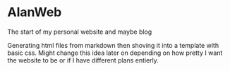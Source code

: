 # AlanWeb
The start of my personal website and maybe blog

Generating html files from markdown then shoving it into a template with basic css.
Might change this idea later on depending on how pretty I want the website to be or if I have different plans entierly.
